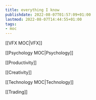 ```yaml
---
title: everything I know
publishdate: 2022-08-07T01:57:09+01:00
lastmod: 2022-08-07T14:44:55+01:00
tags: 
- moc
---
```








[[VFX MOC|VFX]]

[[Psychology MOC|Psychology]]

[[Productivity]]

[[Creativity]]

[[Technology MOC|Technology]]

[[Trading]]





